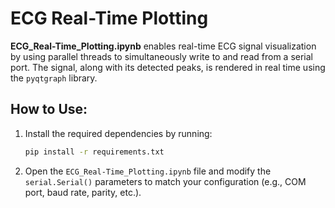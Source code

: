 # ECG Real-Time Plotting

 **ECG_Real-Time_Plotting.ipynb** enables real-time ECG signal visualization by using parallel threads to simultaneously write to and read from a serial port. The signal, along with its detected peaks, is rendered in real time using the `pyqtgraph` library.

## How to Use:

1. Install the required dependencies by running:
   ```bash
   pip install -r requirements.txt
2. Open the `ECG_Real-Time_Plotting.ipynb` file and modify the `serial.Serial()` parameters to match your configuration (e.g., COM port, baud rate, parity, etc.).
